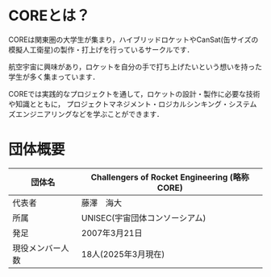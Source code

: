 # COREとは？

COREは関東圏の大学生が集まり，ハイブリッドロケットやCanSat(缶サイズの模擬人工衛星)の製作・打上げを行っているサークルです．

航空宇宙に興味があり，ロケットを自分の手で打ち上げたいという想いを持った学生が多く集まっています．

COREでは実践的なプロジェクトを通して，ロケットの設計・製作に必要な技術や知識とともに，
プロジェクトマネジメント・ロジカルシンキング・システムズエンジニアリングなどを学ぶことができます．

# 団体概要

<div class="simple-table">

| 団体名      | Challengers of Rocket Engineering (略称 CORE) |
| -------- | ------------------------------------------- |
| 代表者      | 藤澤　海大                                        |
| 所属       | UNISEC(宇宙団体コンソーシアム)                         |
| 発足       | 2007年3月21日                                  |
| 現役メンバー人数 | 18人(2025年3月現在)                              |

</div>

